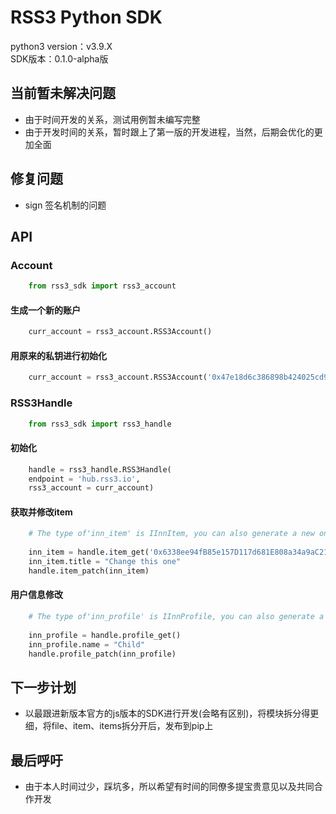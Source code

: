 # RSS3 Python SDK

python3 version：v3.9.X  
SDK版本：0.1.0-alpha版

## 当前暂未解决问题
  
* 由于时间开发的关系，测试用例暂未编写完整 
* 由于开发时间的关系，暂时跟上了第一版的开发进程，当然，后期会优化的更加全面

## 修复问题

* sign 签名机制的问题

## API

### Account

```python
    from rss3_sdk import rss3_account
```

#### 生成一个新的账户

```python
    curr_account = rss3_account.RSS3Account()
```

#### 用原来的私钥进行初始化

```python
    curr_account = rss3_account.RSS3Account('0x47e18d6c386898b424025cd9db446f779ef24ad33a26c499c87bb3d9372540ba')
```

### RSS3Handle

```python
    from rss3_sdk import rss3_handle
```

#### 初始化

```python
    handle = rss3_handle.RSS3Handle(
    endpoint = 'hub.rss3.io',
    rss3_account = curr_account)
```

#### 获取并修改item

```python
    # The type of'inn_item' is IInnItem, you can also generate a new one yourself
    
    inn_item = handle.item_get('0x6338ee94fB85e157D117d681E808a34a9aC21f31-item-1')
    inn_item.title = "Change this one"
    handle.item_patch(inn_item)
```

#### 用户信息修改

```python
    # The type of'inn_profile' is IInnProfile, you can also generate a new one yourself
    
    inn_profile = handle.profile_get()
    inn_profile.name = "Child"
    handle.profile_patch(inn_profile)
```

## 下一步计划

* 以最跟进新版本官方的js版本的SDK进行开发(会略有区别)，将模块拆分得更细，将file、item、items拆分开后，发布到pip上

## 最后呼吁
* 由于本人时间过少，踩坑多，所以希望有时间的同僚多提宝贵意见以及共同合作开发
